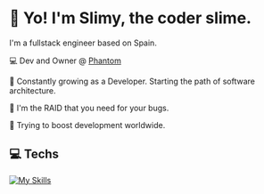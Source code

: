# 🤙 Yo! I'm Slimy, the coder slime.
I'm a fullstack engineer based on Spain.

💻 Dev and Owner @ [Phantom](https://github.com/withphantom)

🌱 Constantly growing as a Developer. Starting the path of software architecture.

🐛 I'm the RAID that you need for your bugs.

🚀 Trying to boost development worldwide.

## 💻 Techs
[![My Skills](https://skillicons.dev/icons?i=js,html,css,ts,rust,wasm)](https://skillicons.dev)
